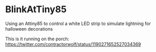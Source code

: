 # BlinkAtTiny85
Using an Attiny85 to control a white LED strip to simulate lightning for halloween decorations

This is it running on the porch:
https://twitter.com/contractorwolf/status/1190271652527034369
